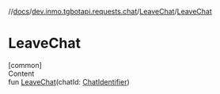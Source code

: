 //[docs](../../../index.md)/[dev.inmo.tgbotapi.requests.chat](../index.md)/[LeaveChat](index.md)/[LeaveChat](-leave-chat.md)



# LeaveChat  
[common]  
Content  
fun [LeaveChat](-leave-chat.md)(chatId: [ChatIdentifier](../../dev.inmo.tgbotapi.types/-chat-identifier/index.md))  



